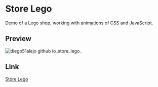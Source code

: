 # Store Lego

Demo of a Lego shop, working with animations of CSS and JavaScript.

## Preview

![diego51alejo github io_store_lego_](https://user-images.githubusercontent.com/71607449/126225877-7b405525-2c16-4732-80ca-31814a4e8420.png)


## Link
[Store Lego](https://diego51alejo.github.io/store_lego/)

